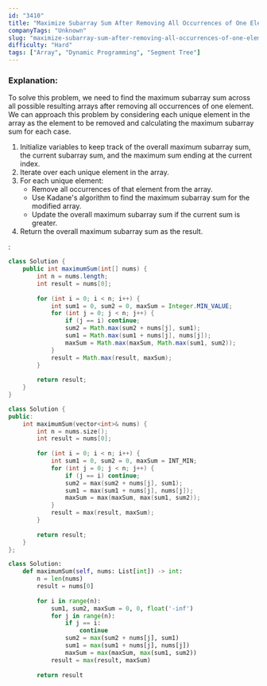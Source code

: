 ```yaml
---
id: "3410"
title: "Maximize Subarray Sum After Removing All Occurrences of One Element"
companyTags: "Unknown"
slug: "maximize-subarray-sum-after-removing-all-occurrences-of-one-element"
difficulty: "Hard"
tags: ["Array", "Dynamic Programming", "Segment Tree"]
---
```


### Explanation:
To solve this problem, we need to find the maximum subarray sum across all possible resulting arrays after removing all occurrences of one element. We can approach this problem by considering each unique element in the array as the element to be removed and calculating the maximum subarray sum for each case.

1. Initialize variables to keep track of the overall maximum subarray sum, the current subarray sum, and the maximum sum ending at the current index.
2. Iterate over each unique element in the array.
3. For each unique element:
   - Remove all occurrences of that element from the array.
   - Use Kadane's algorithm to find the maximum subarray sum for the modified array.
   - Update the overall maximum subarray sum if the current sum is greater.
4. Return the overall maximum subarray sum as the result.

:

```java
class Solution {
    public int maximumSum(int[] nums) {
        int n = nums.length;
        int result = nums[0];
        
        for (int i = 0; i < n; i++) {
            int sum1 = 0, sum2 = 0, maxSum = Integer.MIN_VALUE;
            for (int j = 0; j < n; j++) {
                if (j == i) continue;
                sum2 = Math.max(sum2 + nums[j], sum1);
                sum1 = Math.max(sum1 + nums[j], nums[j]);
                maxSum = Math.max(maxSum, Math.max(sum1, sum2));
            }
            result = Math.max(result, maxSum);
        }
        
        return result;
    }
}
```

```cpp
class Solution {
public:
    int maximumSum(vector<int>& nums) {
        int n = nums.size();
        int result = nums[0];
        
        for (int i = 0; i < n; i++) {
            int sum1 = 0, sum2 = 0, maxSum = INT_MIN;
            for (int j = 0; j < n; j++) {
                if (j == i) continue;
                sum2 = max(sum2 + nums[j], sum1);
                sum1 = max(sum1 + nums[j], nums[j]);
                maxSum = max(maxSum, max(sum1, sum2));
            }
            result = max(result, maxSum);
        }
        
        return result;
    }
};
```

```python
class Solution:
    def maximumSum(self, nums: List[int]) -> int:
        n = len(nums)
        result = nums[0]
        
        for i in range(n):
            sum1, sum2, maxSum = 0, 0, float('-inf')
            for j in range(n):
                if j == i:
                    continue
                sum2 = max(sum2 + nums[j], sum1)
                sum1 = max(sum1 + nums[j], nums[j])
                maxSum = max(maxSum, max(sum1, sum2))
            result = max(result, maxSum)
        
        return result
```